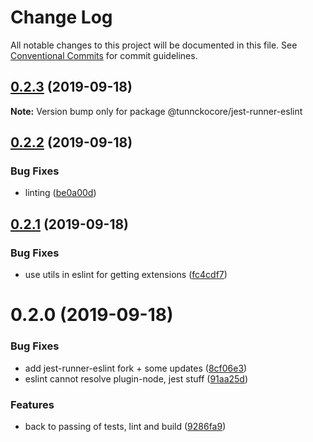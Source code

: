 # Change Log

All notable changes to this project will be documented in this file.
See [Conventional Commits](https://conventionalcommits.org) for commit guidelines.

## [0.2.3](https://github.com/tunnckoCore/opensource/compare/@tunnckocore/jest-runner-eslint@0.2.3...@tunnckocore/jest-runner-eslint@0.2.3) (2019-09-18)

**Note:** Version bump only for package @tunnckocore/jest-runner-eslint





## [0.2.2](https://github.com/tunnckoCore/opensource/compare/@tunnckocore/jest-runner-eslint@0.2.1...@tunnckocore/jest-runner-eslint@0.2.2) (2019-09-18)


### Bug Fixes

* linting ([be0a00d](https://github.com/tunnckoCore/opensource/commit/be0a00d))





## [0.2.1](https://github.com/tunnckoCore/opensource/compare/@tunnckocore/jest-runner-eslint@0.2.0...@tunnckocore/jest-runner-eslint@0.2.1) (2019-09-18)


### Bug Fixes

* use utils in eslint for getting extensions ([fc4cdf7](https://github.com/tunnckoCore/opensource/commit/fc4cdf7))





# 0.2.0 (2019-09-18)


### Bug Fixes

* add jest-runner-eslint fork + some updates ([8cf06e3](https://github.com/tunnckoCore/opensource/commit/8cf06e3))
* eslint cannot resolve plugin-node, jest stuff ([91aa25d](https://github.com/tunnckoCore/opensource/commit/91aa25d))


### Features

* back to passing of tests, lint and build ([9286fa9](https://github.com/tunnckoCore/opensource/commit/9286fa9))
